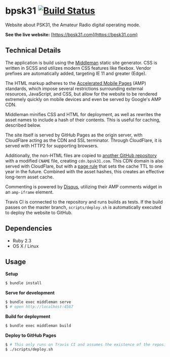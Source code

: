 # bpsk31 [![Build Status](https://travis-ci.org/jacobwgillespie/bpsk31.svg?branch=master)](https://travis-ci.org/jacobwgillespie/bpsk31)

Website about PSK31, the Amateur Radio digital operating mode.

**See the live website:** [https://bpsk31.com](https://bpsk31.com)

## Technical Details

The application is build using the [Middleman](https://middlemanapp.com) static site generator.  CSS is written in SCSS and utilizes modern CSS features like flexbox.  Vendor prefixes are automatically added, targeting IE 11 and greater (Edge).

The HTML markup adheres to the [Accelerated Mobile Pages](https://www.ampproject.org/) (AMP) standards, which impose several restrictions surrounding external resources, JavaScript, and CSS, but allow for the website to be rendered extremely quickly on mobile devices and even be served by Google's AMP CDN.

Middleman minifies CSS and HTML for deployment, as well as rewrites the asset names to include a hash of their contents.  This is useful for caching, described below.

The site itself is served by GitHub Pages as the origin server, with CloudFlare acting as the CDN and SSL terminator.  Through CloudFlare, it is served with HTTP2 for supporting browsers.  

Additionally, the non-HTML files are copied to [another GitHub repository](https://github.com/jacobwgillespie/bpsk31-cdn) with a modified `CNAME` file, creating `cdn.bpsk31.com`.  This CDN domain is also served with CloudFlare, but with a [page rule](https://support.cloudflare.com/hc/en-us/articles/200168306-Is-there-a-tutorial-for-Page-Rules-) that sets the cache TTL to one year in the future.  Combined with the asset hashes, this creates an effective long-term asset cache.

Commenting is powered by [Disqus](https://disqus.com/), utilizing their AMP comments widget in an `amp-iframe` element.

Travis CI is connected to the repository and runs builds as tests.  If the build passes on the master branch, `scripts/deploy.sh` is automatically executed to deploy the website to GitHub.


## Dependencies

* Ruby 2.3
* OS X / Linux

## Usage

**Setup**

```bash
$ bundle install
```

**Serve for development**

```bash
$ bundle exec middleman serve
$ # open http://localhost:4567
```

**Build for deployment**

```bash
$ bundle exec middleman build
```

**Deploy to GitHub Pages**

```bash
$ # This only runs on Travis CI and assumes the existence of the repository structure
$ ./scripts/deploy.sh
```
